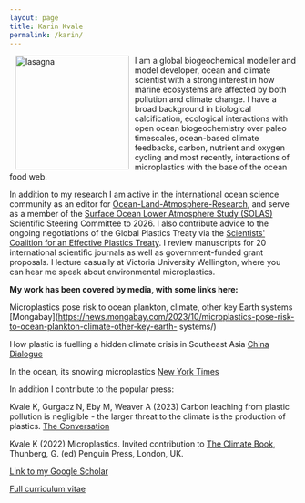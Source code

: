 ```yaml
---
layout: page
title: Karin Kvale
permalink: /karin/
---
```

<img  hspace="10" align="left" width="200" src="https://karinkvale.github.io/3U6A2785-3.jpeg" alt="lasagna">

I am a global biogeochemical modeller and model developer, ocean and climate scientist with a strong interest in how marine ecosystems are affected by both pollution and climate change. I have a broad background in biological calcification, ecological interactions with open ocean biogeochemistry over paleo timescales, ocean-based climate feedbacks, carbon, nutrient and oxygen cycling and most recently, interactions of microplastics with the base of the ocean food web. 

In addition to my research I am active in the international ocean science community as an editor for [Ocean-Land-Atmosphere-Research](https://spj.science.org/journal/olar), and serve as a member of the [Surface Ocean Lower Atmosphere Study (SOLAS)](https://www.solas-int.org/) Scientific Steering Committee to 2026. I also contribute advice to the ongoing negotiations of the Global Plastics Treaty via the [Scientists' Coalition for an Effective Plastics Treaty](https://ikhapp.org/scientistscoalition/). I review manuscripts for 20 international scientific journals as well as government-funded grant proposals. I lecture casually at Victoria University Wellington, where you can hear me speak about environmental microplastics.

**My work has been covered by media, with some links here:**

Microplastics pose risk to ocean plankton, climate, other key Earth systems
[Mongabay](https://news.mongabay.com/2023/10/microplastics-pose-risk-to-ocean-plankton-climate-other-key-earth- systems/)

How plastic is fuelling a hidden climate crisis in Southeast Asia
[China Dialogue](https://chinadialogueocean.net/en/pollution/how-plastic-is-fuelling-a-hidden-climate-crisis-in-southeast-asia/)

In the ocean, its snowing microplastics
[New York Times](https://www.nytimes.com/2022/04/03/science/ocean-plastic-animals.html)

In addition I contribute to the popular press:

Kvale K, Gurgacz N, Eby M, Weaver A (2023) Carbon leaching from plastic pollution is negligible - the larger threat to the climate is the production of plastics. [The Conversation](https://theconversation.com/the-climate-impact-of-plastic-pollution-is-negligible-the-production-of-new-plastics-is-the-real-problem-207813)

Kvale K (2022) Microplastics. Invited contribution to [The Climate Book](https://www.amazon.com.au/dp/0241547474?ref_=mr_referred_us_au_nz), Thunberg, G. (ed) Penguin Press, London, UK.


[Link to my Google Scholar](https://scholar.google.de/citations?user=7_ZzZC0AAAAJ&hl=en&oi=ao)

[Full curriculum vitae](./cv_Kvale.pdf)
